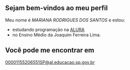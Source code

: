 ## Sejam bem-vindos ao meu perfil

Meu nome é *MARIANA RODRIGUES DOS SANTOS* e estou:
- estudando programação na [ALURA](www.alurastart.com.br)
- no Ensino Médio da Joaquim Ferreira Lima.

## Você pode me encontrar em
00001155206551SP@al.educacao.sp.gov.br	

![]()
